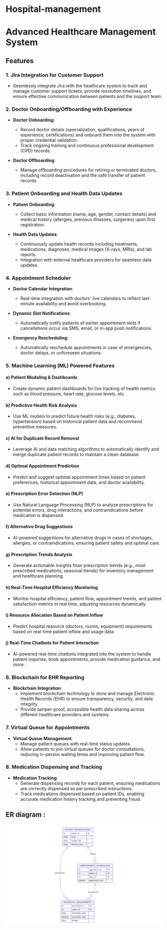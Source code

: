 # Hospital-management

# Advanced Healthcare Management System

## Features

### 1. Jira Integration for Customer Support
- Seamlessly integrate Jira with the healthcare system to track and manage customer support tickets, provide resolution timelines, and ensure effective communication between patients and the support team.

### 2. Doctor Onboarding/Offboarding with Experience
- **Doctor Onboarding**:  
  - Record doctor details (specialization, qualifications, years of experience, certifications) and onboard them into the system with proper credential validation.  
  - Track ongoing training and continuous professional development (CPD) records.

- **Doctor Offboarding**:  
  - Manage offboarding procedures for retiring or terminated doctors, including record deactivation and the safe transfer of patient records.

### 3. Patient Onboarding and Health Data Updates
- **Patient Onboarding**:  
  - Collect basic information (name, age, gender, contact details) and medical history (allergies, previous illnesses, surgeries) upon first registration.
  
- **Health Data Updates**:  
  - Continuously update health records including treatments, medications, diagnoses, medical images (X-rays, MRIs), and lab reports.  
  - Integration with external healthcare providers for seamless data updates.

### 4. Appointment Scheduler
- **Doctor Calendar Integration**:  
  - Real-time integration with doctors' live calendars to reflect last-minute availability and avoid overbooking.
  
- **Dynamic Slot Notifications**:  
  - Automatically notify patients of earlier appointment slots if cancellations occur via SMS, email, or in-app push notifications.
  
- **Emergency Rescheduling**:  
  - Automatically reschedule appointments in case of emergencies, doctor delays, or unforeseen situations.

### 5. Machine Learning (ML) Powered Features

#### a) **Patient Modeling & Dashboards**
- Create dynamic patient dashboards for live tracking of health metrics such as blood pressure, heart rate, glucose levels, etc.  

#### b) **Predictive Health Risk Analysis**
- Use ML models to predict future health risks (e.g., diabetes, hypertension) based on historical patient data and recommend preventive measures.

#### c) **AI for Duplicate Record Removal**
- Leverage AI and data matching algorithms to automatically identify and merge duplicate patient records to maintain a clean database.

#### d) **Optimal Appointment Prediction**
- Predict and suggest optimal appointment times based on patient preferences, historical appointment data, and doctor availability.

#### e) **Prescription Error Detection (NLP)**
- Use Natural Language Processing (NLP) to analyze prescriptions for potential errors, drug interactions, and contraindications before medication is dispensed.

#### f) **Alternative Drug Suggestions**
- AI-powered suggestions for alternative drugs in cases of shortages, allergies, or contraindications, ensuring patient safety and optimal care.

#### g) **Prescription Trends Analysis**
- Generate actionable insights from prescription trends (e.g., most prescribed medications, seasonal trends) for inventory management and healthcare planning.

#### h) **Real-Time Hospital Efficiency Monitoring**
- Monitor hospital efficiency, patient flow, appointment trends, and patient satisfaction metrics in real time, adjusting resources dynamically.

#### i) **Resource Allocation Based on Patient Inflow**
- Predict hospital resource (doctors, rooms, equipment) requirements based on real-time patient inflow and usage data.

#### j) **Real-Time Chatbots for Patient Interaction**
- AI-powered real-time chatbots integrated into the system to handle patient inquiries, book appointments, provide medication guidance, and more.

### 6. Blockchain for EHR Reporting
- **Blockchain Integration**:  
  - Implement blockchain technology to store and manage Electronic Health Records (EHR) to ensure transparency, security, and data integrity.  
  - Provide tamper-proof, accessible health data sharing across different healthcare providers and systems.

### 7. Virtual Queue for Appointments
- **Virtual Queue Management**:  
  - Manage patient queues with real-time status updates.  
  - Allow patients to join virtual queues for doctor consultations, reducing in-person waiting times and improving patient flow.

### 8. Medication Dispensing and Tracking
- **Medication Tracking**:  
  - Generate dispensing records for each patient, ensuring medications are correctly dispensed as per prescribed instructions.
  - Track medications dispensed based on patient IDs, enabling accurate medication history tracking and preventing fraud.


## ER diagram :

![DB_relation_diagram](hospital.png)
